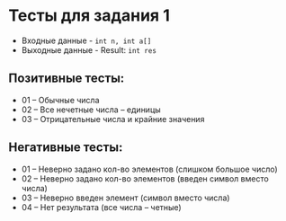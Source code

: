 # Тесты для задания 1

- Входные данные - `int n, int a[]`
- Выходные данные - Result: `int res`

## Позитивные тесты:

- 01 – Обычные числа
- 02 – Все нечетные числа – единицы
- 03 – Отрицательные числа и крайние значения

## Негативные тесты:

- 01 – Неверно задано кол-во элементов (слишком большое число)
- 02 – Неверно задано кол-во элементов (введен символ вместо числа)
- 03 – Неверно введен элемент (символ вместо числа)
- 04 – Нет результата (все числа – четные)
